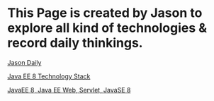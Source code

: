 # This Page is created by Jason to explore all kind of technologies & record daily thinkings.

[Jason Daily](./git-books/DailyThinking.md)

[Java EE 8 Technology Stack](./git-books/JavaEE_8.md)

[JavaEE 8, Java EE Web, Servlet, JavaSE 8](./git-books/JavaEE8_JavaSE8_Servelet_Full.md)
